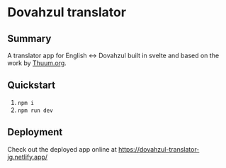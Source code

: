 # Dovahzul translator

## Summary

A translator app for English <-> Dovahzul built in svelte and based on the work by [Thuum.org](https://www.thuum.org/).

## Quickstart

1. `npm i`
2. `npm run dev`

## Deployment

Check out the deployed app online at https://dovahzul-translator-jg.netlify.app/